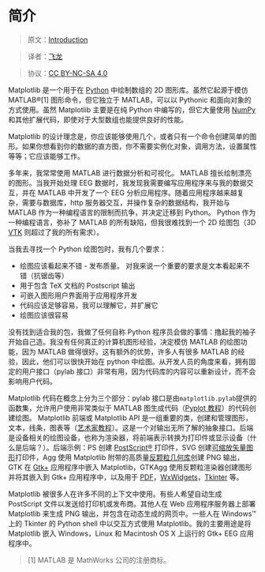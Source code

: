 # 简介

> 原文：[Introduction](http://matplotlib.org/users/intro.html)

> 译者：[飞龙](https://github.com/)

> 协议：[CC BY-NC-SA 4.0](http://creativecommons.org/licenses/by-nc-sa/4.0/)

Matplotlib 是一个用于在 [Python](https://www.python.org/) 中绘制数组的 2D 图形库。虽然它起源于模仿 MATLAB®[1] 图形命令，但它独立于 MATLAB，可以以 Pythonic 和面向对象的方式使用。虽然 Matplotlib 主要是在纯 Python 中编写的，但它大量使用 [NumPy](http://www.numpy.org/) 和其他扩展代码，即使对于大型数组也能提供良好的性能。

Matplotlib 的设计理念是，你应该能够使用几个，或者只有一个命令创建简单的图形。如果你想看到你的数据的直方图，你不需要实例化对象，调用方法，设置属性等等；它应该能够工作。

多年来，我常常使用 MATLAB 进行数据分析和可视化。 MATLAB 擅长绘制漂亮的图形。当我开始处理 EEG 数据时，我发现我需要编写应用程序来与我的数据交互，并在 MATLAB 中开发了一个 EEG 分析应用程序。随着应用程序越来越复杂，需要与数据库，http 服务器交互，并操作复杂的数据结构，我开始与 MATLAB 作为一种编程语言的限制而抗争，并决定迁移到 Python。 Python 作为一种编程语言，弥补了 MATLAB 的所有缺陷，但我很难找到一个 2D 绘图包（3D [VTK](http://www.vtk.org/) 则超过了我的所有需求）。

当我去寻找一个 Python 绘图包时，我有几个要求：

+ 绘图应该看起来不错 - 发布质量。 对我来说一个重要的要求是文本看起来不错（抗锯齿等）
+ 用于包含 TeX 文档的 Postscript 输出
+ 可嵌入图形用户界面用于应用程序开发
+ 代码应该足够容易，我可以理解它，并扩展它
+ 绘图应该很容易

没有找到适合我的包，我做了任何自称 Python 程序员会做的事情：撸起我的袖子开始自己造。我没有任何真正的计算机图形经验，决定模仿 MATLAB 的绘图功能，因为 MATLAB 做得很好。这有额外的优势，许多人有很多 MATLAB 的经验，因此，他们可以很快开始在 python 中绘图。从开发人员的角度来看，拥有固定的用户接口（pylab 接口）非常有用，因为代码库的内容可以重新设计，而不会影响用户代码。

Matplotlib 代码在概念上分为三个部分：pylab 接口是由`matplotlib.pylab`提供的函数集，允许用户使用非常类似于 MATLAB 图生成代码（[Pyplot 教程](http://matplotlib.org/users/pyplot_tutorial.html#pyplot-tutorial)）的代码创建绘图。 Matplotlib 前端或 Matplotlib API 是一组重要的类，创建和管理图形，文本，线条，图表等（[艺术家教程](http://matplotlib.org/users/artists.html#artist-tutorial)）。这是一个对输出无所了解的抽象接口。后端是设备相关的绘图设备，也称为渲染器，将前端表示转换为打印件或显示设备（什么是后端？）。后端示例：PS 创建 [PostScript®](http://www.adobe.com/products/postscript/) 打印件，SVG 创建[可缩放矢量图形](http://www.w3.org/Graphics/SVG/)打印件，Agg 使用 Matplotlib 附带的高质量[反颗粒几何库](http://antigrain.com/)创建 PNG 输出，GTK 在 [Gtk+](https://www.gtk.org/) 应用程序中嵌入 Matplotlib，GTKAgg 使用反颗粒渲染器创建图形并将其嵌入到 Gtk+ 应用程序中，以及用于 [PDF](https://acrobat.adobe.com/us/en/why-adobe/about-adobe-pdf.html)，[WxWidgets](https://www.wxpython.org/)，[Tkinter](https://docs.python.org/library/tkinter.html) 等。

Matplotlib 被很多人在许多不同的上下文中使用。有些人希望自动生成 PostScript 文件以发送给打印机或发布商。其他人在 Web 应用程序服务器上部署 Matplotlib 来生成 PNG 输出，并包含在动态生成的网页中。一些人在 Windows™ 上的 Tkinter 的 Python shell 中以交互方式使用 Matplotlib。我的主要用途是将 Matplotlib 嵌入 Windows，Linux 和 Macintosh OS X 上运行的 Gtk+ EEG 应用程序中。

> [1] MATLAB 是 MathWorks 公司的注册商标。
